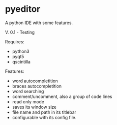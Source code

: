 # pyeditor
A python IDE with some features.

V. 0.1 - Testing

Requires:
- python3
- pyqt5
- qscintilla

Features:
- word autocompletition
- braces autocompletition
- word searching
- comment/uncomment, also a group of code lines
- read only mode
- saves its window size
- file name and path in its titlebar
- configurable with its config file.

